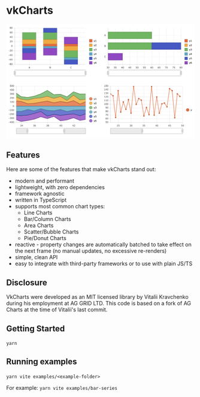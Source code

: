 # vkCharts

![screenshot](screenshot.png)

## Features

Here are some of the features that make vkCharts stand out:

- modern and performant
- lightweight, with zero dependencies
- framework agnostic
- written in TypeScript
- supports most common chart types:
  - Line Charts
  - Bar/Column Charts
  - Area Charts
  - Scatter/Bubble Charts
  - Pie/Donut Charts
- reactive - property changes are automatically batched to take effect on the next frame (no manual updates, no excessive re-renders)
- simple, clean API
- easy to integrate with third-party frameworks or to use with plain JS/TS

## Disclosure

VkCharts were developed as an MIT licensed library by Vitalii Kravchenko during his employment at AG GRID LTD.
This code is based on a fork of AG Charts at the time of Vitalii's last commit.

## Getting Started

`yarn`

## Running examples

`yarn vite examples/<example-folder>`

For example: `yarn vite examples/bar-series`
